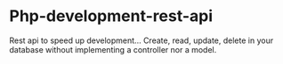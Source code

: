 Php-development-rest-api
========================

Rest api to speed up development... Create, read, update, delete in your database without implementing a controller nor a model.
